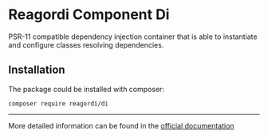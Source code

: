 # Reagordi Component Di

PSR-11 compatible dependency injection container that is able to instantiate and configure classes resolving dependencies.

## Installation

The package could be installed with composer:

```
composer require reagordi/di
```

---

More detailed information can be found in the [official documentation](https://dev.reagordi.com/component/di)
